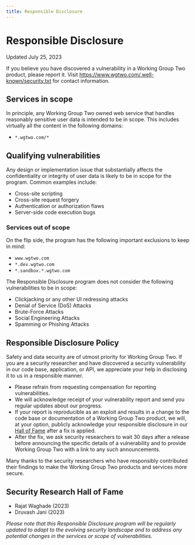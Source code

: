 ```yaml
---
title: Responsible Disclosure
---
```


# Responsible Disclosure

<div class="pill">Updated July 25, 2023</div>

If you believe you have discovered a vulnerability in a Working Group Two product, please report it. Visit https://www.wgtwo.com/.well-known/security.txt for contact information.

## Services in scope

In principle, any Working Group Two owned web service that handles reasonably sensitive user data is intended to be in scope. This includes virtually all the content in the following domains:

- `*.wgtwo.com/*`

## Qualifying vulnerabilities

Any design or implementation issue that substantially affects the confidentiality or integrity of user data is likely to be in scope for the program. Common examples include:

- Cross-site scripting
- Cross-site request forgery
- Authentication or authorization flaws
- Server-side code execution bugs

### Services out of scope

On the flip side, the program has the following important exclusions to keep in mind:

- `www.wgtwo.com`
- `*.dev.wgtwo.com`
- `*.sandbox.*.wgtwo.com`

The Responsible Disclosure program does not consider the following vulnerabilities to be in scope:

- Clickjacking or any other UI redressing attacks
- Denial of Service (DoS) Attacks
- Brute-Force Attacks
- Social Engineering Attacks
- Spamming or Phishing Attacks

## Responsible Disclosure Policy

Safety and data security are of utmost priority for Working Group Two. If you are a security researcher and have discovered a security vulnerability in our code base, application, or API, we appreciate your help in disclosing it to us in a responsible manner.

- Please refrain from requesting compensation for reporting vulnerabilities.
- We will acknowledge receipt of your vulnerability report and send you regular updates about our progress.
- If your report is reproducible as an exploit and results in a change to the code base or documentation of a Working Group Two product, we will, at your option, publicly acknowledge your responsible disclosure in our [Hall of Fame](https://www.wgtwo.com/security/bugbounty#security-research-hall-of-fame) after a fix is applied.
- After the fix, we ask security researchers to wait 30 days after a release before announcing the specific details of a vulnerability and to provide Working Group Two with a link to any such announcements.

Many thanks to the security researchers who have responsibly contributed their findings to make the Working Group Two products and services more secure.

## Security Research Hall of Fame

- Rajat Waghade (2023)
- Druvash Jani (2023)

_Please note that this Responsible Disclosure program will be regularly updated to adapt to the evolving security landscape and to address any potential changes in the services or scope of vulnerabilities._
